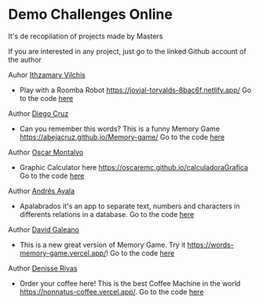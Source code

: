 # Demo Challenges Online
It's de recopilation of projects made by Masters

If you are interested in any project, just go to the linked Github account of the author

Auhor [Ithzamary Vilchis](https://github.com/ithzavg)

- Play with a Roomba Robot https://jovial-torvalds-8bac6f.netlify.app/ Go to the code [here](https://github.com/ithzavg/roomba-game)

Author [Diego Cruz](https://github.com/AbejaCruz)

- Can you remember this words? This is a funny Memory Game https://abejacruz.github.io/Memory-game/ Go to the code [here](https://github.com/AbejaCruz/Memory-game)

Author [Oscar Montalvo](https://github.com/oscaremc)

- Graphic Calculator here https://oscaremc.github.io/calculadoraGrafica Go to the code [here](https://github.com/oscaremc/oscaremc.github.io/commit/df106da8b0572f8fedcd52dce05bdd30db5fb07a)

Author [Andrés Ayala](https://github.com/cexperto)

- Apalabrados it's an app to separate text, numbers and characters in differents relations in a database. Go to the code [here](https://github.com/cexperto/apalabrados)

Author [David Galeano](https://github.com/davidevOS)

-  This is a new great version of Memory Game. Try it https://words-memory-game.vercel.app/! Go to the code [here](https://github.com/davidevOS/words-memory-game)

Author [Denisse Rivas](https://github.com/iqrivas)

- Order your coffee here! This is the best Coffee Machine in the world https://nonnatus-coffee.vercel.app/. Go to the code [here](https://github.com/iqrivas/nonnatus-coffee)

